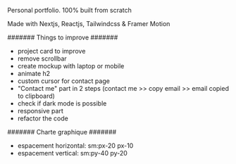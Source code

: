 Personal portfolio. 100% built from scratch

Made with Nextjs, Reactjs, Tailwindcss & Framer Motion

####### Things to improve #######
- project card to improve
- remove scrollbar
- create mockup with laptop or mobile
- animate h2
- custom cursor for contact page
- "Contact me" part in 2 steps (contact me >> copy email >> email copied to clipboard)
- check if dark mode is possible
- responsive part
- refactor the code

####### Charte graphique #######
- espacement horizontal: sm:px-20 px-10
- espacement vertical: sm:py-40 py-20